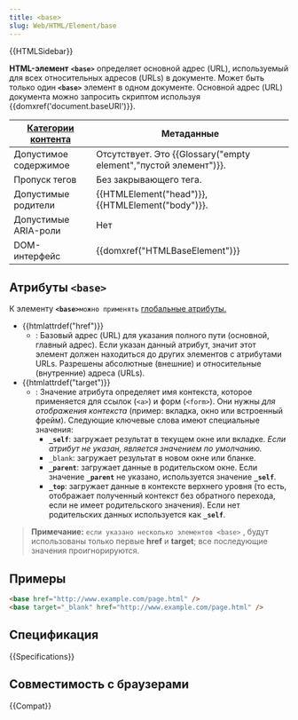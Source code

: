```yaml
---
title: <base>
slug: Web/HTML/Element/base
---
```


{{HTMLSidebar}}

**HTML-элемент** **`<base>`** определяет основной адрес (URL), используемый для всех относительных адресов (URLs) в документе. Может быть только один **`<base>`** элемент в одном документе.
Основной адрес (URL) документа можно запросить скриптом используя {{domxref('document.baseURI')}}.

| [Категории контента](/ru/docs/Web/Guide/HTML/Content_categories) | Метаданные                                                       |
| ---------------------------------------------------------------- | ---------------------------------------------------------------- |
| Допустимое содержимое                                            | Отсутствует. Это {{Glossary("empty element","пустой элемент")}}. |
| Пропуск тегов                                                    | Без закрывающего тега.                                           |
| Допустимые родители                                              | {{HTMLElement("head")}}, {{HTMLElement("body")}}.                |
| Допустимые ARIA-роли                                             | Нет                                                              |
| DOM-интерфейс                                                    | {{domxref("HTMLBaseElement")}}                                   |

## Атрибуты **`<base>`**

К элементу **`<base>`**`можно применять` [глобальные атрибуты.](/ru/docs/Web/HTML/Global_attributes)

- {{htmlattrdef("href")}}
  - : Базовый адрес (URL) для указания полного пути (основной, главный адрес). Если указан данный атрибут, значит этот элемент должен находиться до других элементов с атрибутами URLs. Разрешены абсолютные (внешние) и относительные (внутренние) адреса (URLs).
- {{htmlattrdef("target")}}
  - : Значение атрибута определяет имя контекста, которое применяется для ссылок (`<a>`) и форм (`<form>`). Они нужны _для отображения контекста_ (пример: вкладка, окно или встроенный фрейм). Следующие ключевые слова имеют специальные значения:
    - **`_self`**: загружает результат в текущем окне или вкладке. _Если атрибут не указан, является значением по умолчанию._
    - `_blank`: загружает результат в новом окне или бланке.
    - **`_parent`**: загружает данные в родительском окне. Если значение **`_parent`** не указано, используется значение **`_self`**.
    - **`_top`**: загружает данные в контексте верхнего уровня (то есть, отображает полученный контекст без обратного перехода, если не имеет родительского значения). Если нет родительских данных используется как **`_self`**.

> **Примечание:** `если указано несколько элементов <base>` , будут использованы только первые **href** и **target**; все последующие значения проигнорируются.

## Примеры

```html
<base href="http://www.example.com/page.html" />
<base target="_blank" href="http://www.example.com/page.html" />
```

## Спецификация

{{Specifications}}

## Совместимость с браузерами

{{Compat}}
